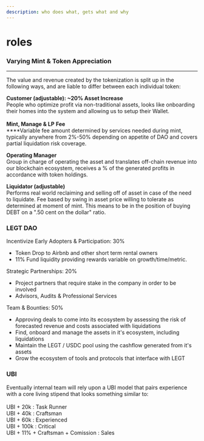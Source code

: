 ```yaml
---
description: who does what, gets what and why
---
```


# roles

### Varying **Mint & Token Appreciation**

****

The value and revenue created by the tokenization is split up in the following ways, and are liable to differ between each individual token:

**Customer (adjustable):  \~20% Asset Increase**\
People who optimize profit via non-traditional assets, looks like onboarding their homes into the system and allowing us to setup their Wallet. \
\
**Mint, Manage & LP** **Fee**\
****Variable fee amount determined by services needed during mint, typically anywhere from 2%-50% depending on appetite of DAO and covers partial liquidation risk coverage.

**Operating Manager**\
Group in charge of operating the asset and translates off-chain revenue into our blockchain ecosystem, receives a % of the generated profits in accordance with token holdings.

**Liquidator (adjustable)**\
Performs real world reclaiming and selling off of asset in case of the need to liquidate.  Fee based by swing in asset price willing to tolerate as determined at moment of mint. This means to be in the position of buying DEBT on a ".50 cent on the dollar" ratio.



### **LEGT DAO**&#x20;

Incentivize Early Adopters & Participation: 30%

* Token Drop to Airbnb and other short term rental owners
* 11% Fund liquidity providing rewards variable on growth/time/metric.

Strategic Partnerships: 20%

* Project partners that require stake in the company in order to be involved
* Advisors, Audits & Professional Services

Team & Bounties: 50%

* Approving deals to come into its ecosystem by assessing the risk of forecasted revenue and costs associated with liquidations
* Find, onboard and manage the assets in it's ecosystem, including liquidations
* Maintain the LEGT / USDC pool using the cashflow generated from it's assets
* Grow the ecosystem of tools and protocols that interface with LEGT



### UBI

Eventually internal team will rely upon a UBI model that pairs experience with a core living stipend that looks something similar to:\
\
UBI + 20k : Task Runner\
UBI + 40k : Craftsman\
UBI + 60k : Experienced\
UBI + 100k : Critical\
UBI + 11% + Craftsman + Comission : Sales

